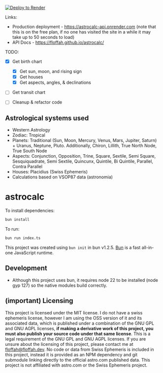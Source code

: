 [![Deploy to Render](https://render.com/images/deploy-to-render-button.svg)](https://render.com/deploy?repo=https://github.com/floffah/astrocalc)

Links:
- Production deployment - https://astrocalc-api.onrender.com (note that this is on the free plan, if no one has visited the site in a while it may take up to 50 seconds to load)
- API Docs - https://floffah.github.io/astrocalc/

TODO:
- [x] Get birth chart
  - [x] Get sun, moon, and rising sign
  - [x] Get houses
  - [x] Get aspects, angles, & declinations
- [ ] Get transit chart

- [ ] Cleanup & refactor code

## Astrological systems used

- Western Astrology
- Zodiac: Tropical
- Planets: Traditional (Sun, Moon, Mercury, Venus, Mars, Jupiter, Saturn) + Uranus, Neptune, Pluto. Additionally, Chiron, Lillith, True North Node, True South Node
- Aspects: Conjunction, Opposition, Trine, Square, Sextile, Semi Square, Sesquiquadrate, Semi Sextile, Quincunx, Quintile, Bi Quintile, Parallel, Contra Parallel
- Houses: Placidius (Swiss Ephemeris)
- Calculations based on VSOP87 data (astronomia)

# astrocalc

To install dependencies:

```bash
bun install
```

To run:

```bash
bun run index.ts
```

This project was created using `bun init` in bun v1.2.5. [Bun](https://bun.sh) is a fast all-in-one JavaScript runtime.

## Development

- Although this project uses bun, it requires node 22 to be installed (node gyp 127) so the native modules build correctly.

## (important) Licensing

This project is licensed under the MIT license. I do not have a swiss ephemeris license, however I am using the OSS version of it and its associated data, which is published under a combination of the GNU GPL and GNU AGPL licenses, **if making a derivative work of this project, you must also publish your source code under that same license**. This is a legal requirement of the GNU GPL and GNU AGPL licenses. If you are unsure about the licensing of this project, please contact me at floffah@floffah.dev.
No code or data from Swiss Ephemeris is included in this project, instead it is provided as an NPM dependency and git submodule linking directly to the official astro.com published data. This project is not affiliated with astro.com or the Swiss Ephemeris project.